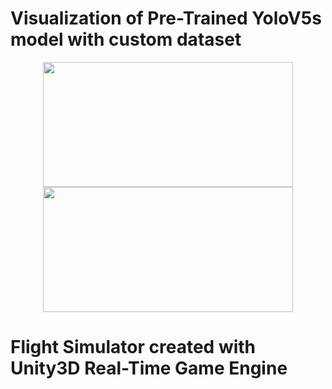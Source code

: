 # Visualization of Pre-Trained YoloV5s model with custom dataset

<p align="middle">
  <img src="https://user-images.githubusercontent.com/107127136/172638107-d82e845e-ed5d-403c-9a8b-3b06188cfe55.gif" width="400" height="200">
  <img src="https://user-images.githubusercontent.com/107127136/172638060-64842832-d0f4-4f22-8829-d4765aae262d.gif" width="400" height="200">
</p>

# Flight Simulator created with Unity3D Real-Time Game Engine
